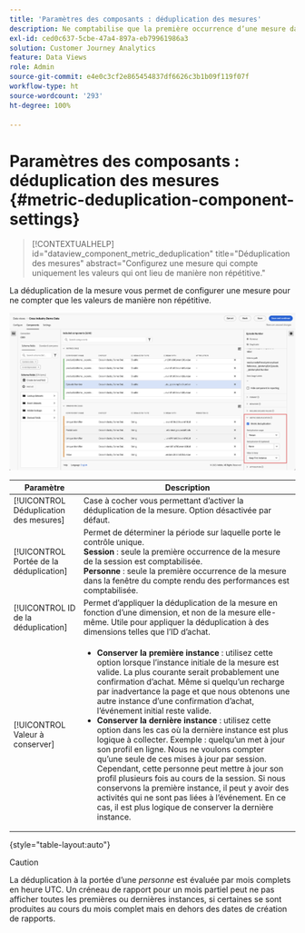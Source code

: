 ```yaml
---
title: 'Paramètres des composants : déduplication des mesures'
description: Ne comptabilise que la première occurrence dʼune mesure dans les rapports.
exl-id: ced0c637-5cbe-47a4-897a-eb79961986a3
solution: Customer Journey Analytics
feature: Data Views
role: Admin
source-git-commit: e4e0c3cf2e865454837df6626c3b1b09f119f07f
workflow-type: ht
source-wordcount: '293'
ht-degree: 100%

---
```


# Paramètres des composants : déduplication des mesures {#metric-deduplication-component-settings}

<!-- markdownlint-disable MD034 -->

>[!CONTEXTUALHELP]
>id="dataview_component_metric_deduplication"
>title="Déduplication des mesures"
>abstract="Configurez une mesure qui compte uniquement les valeurs qui ont lieu de manière non répétitive."

<!-- markdownlint-enable MD034 -->


La déduplication de la mesure vous permet de configurer une mesure pour ne compter que les valeurs de manière non répétitive.

![Déduplication des mesures](../assets/metric-deduplication.png)

| Paramètre | Description |
| --- | --- |
| [!UICONTROL Déduplication des mesures] | Case à cocher vous permettant dʼactiver la déduplication de la mesure. Option désactivée par défaut. |
| [!UICONTROL Portée de la déduplication] | Permet de déterminer la période sur laquelle porte le contrôle unique.<br>**Session** : seule la première occurrence de la mesure de la session est comptabilisée.<br>**Personne** : seule la première occurrence de la mesure dans la fenêtre du compte rendu des performances est comptabilisée. |
| [!UICONTROL ID de la déduplication] | Permet dʼappliquer la déduplication de la mesure en fonction dʼune dimension, et non de la mesure elle-même. Utile pour appliquer la déduplication à des dimensions telles que lʼID dʼachat. |
| [!UICONTROL Valeur à conserver] | <ul><li>**Conserver la première instance** : utilisez cette option lorsque l’instance initiale de la mesure est valide. La plus courante serait probablement une confirmation d’achat. Même si quelqu’un recharge par inadvertance la page et que nous obtenons une autre instance d’une confirmation d’achat, l’événement initial reste valide.</li><li>**Conserver la dernière instance** : utilisez cette option dans les cas où la dernière instance est plus logique à collecter. Exemple : quelqu’un met à jour son profil en ligne. Nous ne voulons compter qu’une seule de ces mises à jour par session. Cependant, cette personne peut mettre à jour son profil plusieurs fois au cours de la session. Si nous conservons la première instance, il peut y avoir des activités qui ne sont pas liées à l’événement. En ce cas, il est plus logique de conserver la dernière instance.</li></ul> |

{style="table-layout:auto"}

>[!CAUTION]
>
>La déduplication à la portée d’une _personne_ est évaluée par mois complets en heure UTC. Un créneau de rapport pour un mois partiel peut ne pas afficher toutes les premières ou dernières instances, si certaines se sont produites au cours du mois complet mais en dehors des dates de création de rapports.
